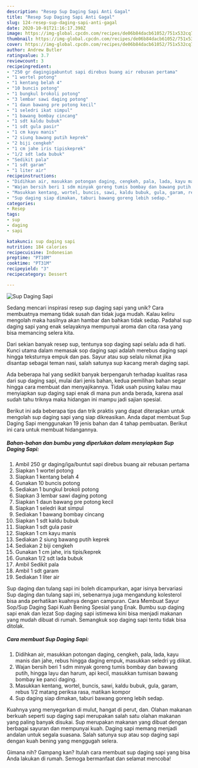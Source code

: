 ```yaml
---
description: "Resep Sup Daging Sapi Anti Gagal"
title: "Resep Sup Daging Sapi Anti Gagal"
slug: 124-resep-sup-daging-sapi-anti-gagal
date: 2020-10-01T21:16:17.398Z
image: https://img-global.cpcdn.com/recipes/de06b84dacb61052/751x532cq70/sup-daging-sapi-foto-resep-utama.jpg
thumbnail: https://img-global.cpcdn.com/recipes/de06b84dacb61052/751x532cq70/sup-daging-sapi-foto-resep-utama.jpg
cover: https://img-global.cpcdn.com/recipes/de06b84dacb61052/751x532cq70/sup-daging-sapi-foto-resep-utama.jpg
author: Andrew Butler
ratingvalue: 3.7
reviewcount: 3
recipeingredient:
- "250 gr dagingigabuntut sapi direbus buang air rebusan pertama"
- "1 wortel potong"
- "1 kentang belah 4"
- "10 buncis potong"
- "1 bungkul brokoli potong"
- "3 lembar sawi daging potong"
- "1 daun bawang pre potong kecil"
- "1 seledri ikat simpul"
- "1 bawang bombay cincang"
- "1 sdt kaldu bubuk"
- "1 sdt gula pasir"
- "1 cm kayu manis"
- "2 siung bawang putih keprek"
- "2 biji cengkeh"
- "1 cm jahe iris tipiskeprek"
- "1/2 sdt lada bubuk"
- "Sedikit pala"
- "1 sdt garam"
- "1 liter air"
recipeinstructions:
- "Didihkan air, masukkan potongan daging, cengkeh, pala, lada, kayu manis dan jahe, rebus hingga daging empuk, masukkan seledri yg diikat."
- "Wajan bersih beri 1 sdm minyak goreng tumis bombay dan bawang putih, hingga layu dan harum, api kecil, masukkan tumisan bawang bombay ke panci daging."
- "Masukkan kentang, wortel, buncis, sawi, kaldu bubuk, gula, garam, rebus 1/2 matang periksa rasa, matikan kompor"
- "Sup daging siap dimakan, taburi bawang goreng lebih sedap."
categories:
- Resep
tags:
- sup
- daging
- sapi

katakunci: sup daging sapi 
nutrition: 184 calories
recipecuisine: Indonesian
preptime: "PT10M"
cooktime: "PT31M"
recipeyield: "3"
recipecategory: Dessert

---
```



![Sup Daging Sapi](https://img-global.cpcdn.com/recipes/de06b84dacb61052/751x532cq70/sup-daging-sapi-foto-resep-utama.jpg)

Sedang mencari inspirasi resep sup daging sapi yang unik? Cara membuatnya memang tidak susah dan tidak juga mudah. Kalau keliru mengolah maka hasilnya akan hambar dan bahkan tidak sedap. Padahal sup daging sapi yang enak selayaknya mempunyai aroma dan cita rasa yang bisa memancing selera kita.

Dari sekian banyak resep sup, tentunya sop daging sapi selalu ada di hati. Kunci utama dalam memasak sop daging sapi adalah merebus daging sapi hingga teksturnya empuk dan pas. Sayur atau sup selalu nikmat jika disantap sebagai teman nasi, salah satunya sup kacang merah daging sapi.

Ada beberapa hal yang sedikit banyak berpengaruh terhadap kualitas rasa dari sup daging sapi, mulai dari jenis bahan, kedua pemilihan bahan segar hingga cara membuat dan menyajikannya. Tidak usah pusing kalau mau menyiapkan sup daging sapi enak di mana pun anda berada, karena asal sudah tahu triknya maka hidangan ini mampu jadi sajian spesial.


Berikut ini ada beberapa tips dan trik praktis yang dapat diterapkan untuk mengolah sup daging sapi yang siap dikreasikan. Anda dapat membuat Sup Daging Sapi menggunakan 19 jenis bahan dan 4 tahap pembuatan. Berikut ini cara untuk membuat hidangannya.

<!--inarticleads1-->

##### Bahan-bahan dan bumbu yang diperlukan dalam menyiapkan Sup Daging Sapi:

1. Ambil 250 gr daging/iga/buntut sapi direbus buang air rebusan pertama
1. Siapkan 1 wortel potong
1. Siapkan 1 kentang belah 4
1. Gunakan 10 buncis potong
1. Sediakan 1 bungkul brokoli potong
1. Siapkan 3 lembar sawi daging potong
1. Siapkan 1 daun bawang pre potong kecil
1. Siapkan 1 seledri ikat simpul
1. Sediakan 1 bawang bombay cincang
1. Siapkan 1 sdt kaldu bubuk
1. Siapkan 1 sdt gula pasir
1. Siapkan 1 cm kayu manis
1. Sediakan 2 siung bawang putih keprek
1. Sediakan 2 biji cengkeh
1. Gunakan 1 cm jahe, iris tipis/keprek
1. Gunakan 1/2 sdt lada bubuk
1. Ambil Sedikit pala
1. Ambil 1 sdt garam
1. Sediakan 1 liter air


Sup daging dan tulang sapi ini boleh dicampurkan, agar isinya bervariasi Sup daging dan tulang sapi ini, sebenarnya juga mengandung kolesterol bisa anda perhatikan kuahnya dengan campuran. Cara Membuat Sayur Sop/Sup Daging Sapi Kuah Bening Spesial yang Enak. Bumbu sup daging sapi enak dan lezat  Sop daging sapi istimewa kini bisa menjadi makanan yang mudah dibuat di rumah. Semangkuk sop daging sapi tentu tidak bisa ditolak. 

<!--inarticleads2-->

##### Cara membuat Sup Daging Sapi:

1. Didihkan air, masukkan potongan daging, cengkeh, pala, lada, kayu manis dan jahe, rebus hingga daging empuk, masukkan seledri yg diikat.
1. Wajan bersih beri 1 sdm minyak goreng tumis bombay dan bawang putih, hingga layu dan harum, api kecil, masukkan tumisan bawang bombay ke panci daging.
1. Masukkan kentang, wortel, buncis, sawi, kaldu bubuk, gula, garam, rebus 1/2 matang periksa rasa, matikan kompor
1. Sup daging siap dimakan, taburi bawang goreng lebih sedap.


Kuahnya yang menyegarkan di mulut, hangat di perut, dan. Olahan makanan berkuah seperti sup daging sapi merupakan salah satu olahan makanan yang paling banyak disukai. Sup merupakan makanan yang dibuat dengan berbagai sayuran dan mempunyai kuah. Daging sapi memang menjadi andalan untuk segala suasana. Salah satunya sup atau sop daging sapi dengan kuah bening yang menggugah selera. 

Gimana nih? Gampang kan? Itulah cara membuat sup daging sapi yang bisa Anda lakukan di rumah. Semoga bermanfaat dan selamat mencoba!
